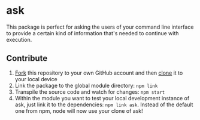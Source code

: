 # ask

This package is perfect for asking the users of your command line interface to provide a certain kind of information that's needed to continue with execution.

## Contribute

1. [Fork](https://help.github.com/articles/fork-a-repo/) this repository to your own GitHub account and then [clone](https://help.github.com/articles/cloning-a-repository/) it to your local device
2. Link the package to the global module directory: `npm link`
3. Transpile the source code and watch for changes: `npm start`
4. Within the module you want to test your local development instance of ask, just link it to the dependencies: `npm link ask`. Instead of the default one from npm, node will now use your clone of ask!
